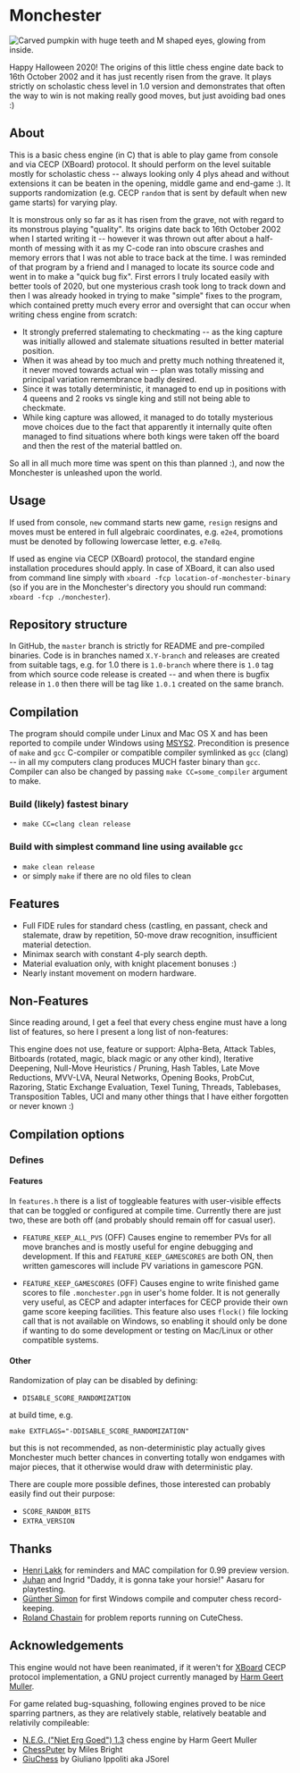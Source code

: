 # Monchester

![Carved pumpkin with huge teeth and M shaped eyes, glowing from inside.](https://github.com/unserializable/monchester/raw/master/logos/monchester-logo-1-small.jpg)

Happy Halloween 2020! The origins of this little chess engine date back to
16th October 2002 and it has just recently risen from the grave. It plays
strictly on scholastic chess level in 1.0 version and demonstrates that often
the way to win is not making really good moves, but just avoiding bad ones :)

## About
This is a basic chess engine (in C) that is able to play game from console and
via CECP (XBoard) protocol. It should perform on the level suitable mostly
for scholastic chess -- always looking only 4 plys ahead and without extensions
it can be beaten in the opening, middle game and end-game :). It supports
randomization (e.g. CECP ``random`` that is sent by default when new game
starts) for varying play.

It is monstrous only so far as it has risen from the grave, not with regard
to its monstrous playing "quality". Its origins date back to 16th October 2002
when I started writing it -- however it was thrown out after about a half-month
of messing with it as my C-code ran into obscure crashes and memory errors that
I was not able to trace back at the time. I was reminded of that program by a
friend and I managed to locate its source code and went in to make a "quick bug
fix". First errors I truly located easily with better tools of 2020, but one
mysterious crash took long to track down and then I was already hooked in trying
to make "simple" fixes to the program, which contained pretty much every error
and oversight that can occur when writing chess engine from scratch:

  * It strongly preferred stalemating to checkmating -- as the king capture
    was initially allowed and stalemate situations resulted in better material
	position.
  * When it was ahead by too much and pretty much nothing threatened it, it
    never moved towards actual win -- plan was totally missing and principal
	variation remembrance badly desired.
  * Since it was totally deterministic, it managed to end up in positions with
    4 queens and 2 rooks vs single king and still not being able to checkmate.
  * While king capture was allowed, it managed to do totally mysterious move
    choices due to the fact that apparently it internally quite often managed
	to find situations where both kings were taken off the board and then the
	rest of the material battled on.

So all in all much more time was spent on this than planned :), and now the
Monchester is unleashed upon the world.

## Usage

If used from console, ``new`` command starts new game, ``resign`` resigns and
moves must be entered in full algebraic coordinates, e.g. ``e2e4``, promotions
must be denoted by following lowercase letter, e.g. ``e7e8q``.

If used as engine via CECP (XBoard) protocol, the standard engine installation
procedures should apply. In case of XBoard, it can also used from command line
simply with ``xboard -fcp location-of-monchester-binary`` (so if you
are in the Monchester's directory you should run command: ``xboard -fcp ./monchester``).

## Repository structure

In GitHub, the ``master`` branch is strictly for README and pre-compiled
binaries. Code is in branches named ``X.Y-branch`` and releases are created from
suitable tags, e.g. for 1.0 there is ``1.0-branch`` where there is ``1.0`` tag
from which source code release is created -- and when there is bugfix release
in ``1.0`` then there will be tag like ``1.0.1`` created on the same branch.

## Compilation

The program should compile under Linux and Mac OS X and has been reported to
compile under Windows using [MSYS2](https://www.msys2.org/). Precondition is
presence of ``make`` and ``gcc`` C-compiler or compatible compiler symlinked
as ``gcc`` (clang) -- in all my computers clang produces MUCH faster binary
than ``gcc``. Compiler can also be changed by passing ``make CC=some_compiler``
argument to make.

### Build (likely) fastest binary
  * ``make CC=clang clean release``

### Build with simplest command line using available ``gcc``
  * ``make clean release``
  * or simply ``make`` if there are no old files to clean

## Features
  * Full FIDE rules for standard chess (castling, en passant, check and stalemate,
  draw by repetition, 50-move draw recognition, insufficient material detection.
  * Minimax search with constant 4-ply search depth.
  * Material evaluation only, with knight placement bonuses :)
  * Nearly instant movement on modern hardware.

## Non-Features

Since reading around, I get a feel that every chess engine must have a long
list of features, so here I present a long list of non-features:

This engine does not use, feature or support: Alpha-Beta, Attack Tables, Bitboards
(rotated, magic, black magic or any other kind), Iterative Deepening, Null-Move
Heuristics / Pruning, Hash Tables, Late Move Reductions, MVV-LVA, Neural Networks,
Opening Books, ProbCut, Razoring, Static Exchange Evaluation, Texel Tuning,
Threads, Tablebases, Transposition Tables, UCI and many other things that I have
either forgotten or never known :)

## Compilation options

### Defines

#### Features

In ``features.h`` there is a list of toggleable features with user-visible effects
that can be toggled or configured at compile time. Currently there are just two,
these are both off (and probably should remain off for casual user).

* ``FEATURE_KEEP_ALL_PVS`` (OFF)
Causes engine to remember PVs for all move branches and is mostly useful for engine
debugging and development. If this and ``FEATURE_KEEP_GAMESCORES`` are both ON, then
written gamescores will include PV variations in gamescore PGN.

* ``FEATURE_KEEP_GAMESCORES`` (OFF)
Causes engine to write finished game scores to file ``.monchester.pgn`` in user's home
folder. It is not generally very useful, as CECP and adapter interfaces for CECP
provide their own game score keeping facilities. This feature also uses ``flock()``
file locking call that is not available on Windows, so enabling it should only be
done if wanting to do some development or testing on Mac/Linux or other compatible
systems.

#### Other

Randomization of play can be disabled by defining:
* ```DISABLE_SCORE_RANDOMIZATION```

at build time, e.g.

```
make EXTFLAGS="-DDISABLE_SCORE_RANDOMIZATION"
```

but this is not recommended, as non-deterministic play actually gives
Monchester much better chances in converting totally won endgames with
major pieces, that it otherwise would draw with deterministic play.

There are couple more possible defines, those interested can probably
easily find out their purpose:

* ```SCORE_RANDOM_BITS```
* ```EXTRA_VERSION```

## Thanks
  * [Henri Lakk](https://github.com/vii5ard) for reminders and MAC compilation for 0.99 preview version.
  * [Juhan](https://github.com/aasaru) and Ingrid "Daddy, it is gonna take your horsie!" Aasaru for playtesting.
  * [Günther Simon](https://rwbc-chess.de/) for first Windows compile and computer chess record-keeping.
  * [Roland Chastain](https://github.com/rchastain/) for problem reports running on CuteChess.

## Acknowledgements
This engine would not have been reanimated, if it weren't for
[XBoard](https://www.gnu.org/software/xboard/) CECP protocol implementation, a GNU project
currently managed by [Harm Geert Muller](https://home.hccnet.nl/h.g.muller/).

For game related bug-squashing, following engines proved to be nice sparring
partners, as they are relatively stable, relatively beatable and relativily compileable:
  * [N.E.G. ("Niet Erg Goed") 1.3](https://home.hccnet.nl/h.g.muller/dwnldpage.html) chess engine by Harm Geert Muller
  * [ChessPuter](https://github.com/smilesbright/ChessPuter) by Miles Bright
  * [GiuChess](https://sourceforge.net/projects/giuchess/files/giuchess/) by Giuliano Ippoliti aka JSorel
